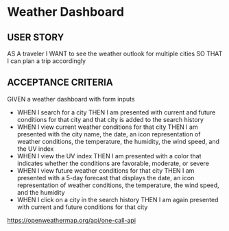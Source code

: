 # Weather Dashboard

## USER STORY
AS A traveler
I WANT to see the weather outlook for multiple cities
SO THAT I can plan a trip accordingly

## ACCEPTANCE CRITERIA
GIVEN a weather dashboard with form inputs
* WHEN I search for a city
THEN I am presented with current and future conditions for that city and that city is added to the search history
* WHEN I view current weather conditions for that city
THEN I am presented with the city name, the date, an icon representation of weather conditions, the temperature, the humidity, the wind speed, and the UV index
* WHEN I view the UV index
THEN I am presented with a color that indicates whether the conditions are favorable, moderate, or severe
* WHEN I view future weather conditions for that city
THEN I am presented with a 5-day forecast that displays the date, an icon representation of weather conditions, the temperature, the wind speed, and the humidity
* WHEN I click on a city in the search history
THEN I am again presented with current and future conditions for that city

https://openweathermap.org/api/one-call-api